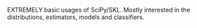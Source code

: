 EXTREMELY basic usages of SciPy/SKL. Mostly interested in the distributions, estimators, models and classifiers.
